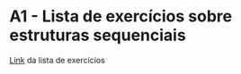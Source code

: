 # A1 - Lista de exercícios sobre estruturas sequenciais

[Link](https://drive.google.com/file/d/1ahHWywtxFOTcXYtmx0TqhVmhMd3iaW6A/view?usp=sharing) da lista de exercícios